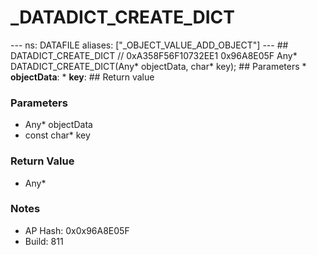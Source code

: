 # _DATADICT_CREATE_DICT

--- ns: DATAFILE aliases: ["_OBJECT_VALUE_ADD_OBJECT"] --- ## DATADICT_CREATE_DICT  // 0xA358F56F10732EE1 0x96A8E05F Any* DATADICT_CREATE_DICT(Any* objectData, char* key);   ## Parameters * **objectData**: * **key**:  ## Return value

### Parameters
* Any* objectData
* const char* key

### Return Value
* Any*

### Notes
* AP Hash: 0x0x96A8E05F
* Build: 811

